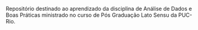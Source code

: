 Repositório destinado ao aprendizado da disciplina de Análise de Dados e Boas Práticas ministrado no curso de Pós Graduação Lato Sensu da PUC-Rio.
